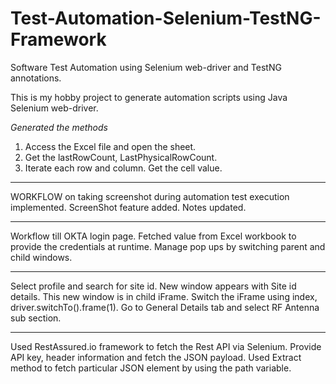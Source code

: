 # Test-Automation-Selenium-TestNG-Framework
Software Test Automation using Selenium web-driver and TestNG annotations. 

This is my hobby project to generate automation scripts using Java Selenium web-driver. 

*Generated the methods*
1. Access the Excel file and open the sheet. 
2. Get the lastRowCount, LastPhysicalRowCount. 
3. Iterate each row and column. Get the cell value. 


**********************************

WORKFLOW on taking screenshot during automation test execution implemented. 
ScreenShot feature added. Notes updated. 

**************************************

Workflow till OKTA login page. Fetched value from Excel workbook to provide the credentials at runtime. 
Manage pop ups by switching parent and child windows.

**************************************

Select profile and search for site id. New window appears with Site id details. This new window is in child iFrame. Switch the iFrame using index, driver.switchTo().frame(1). 
Go to General Details tab and select RF Antenna sub section. 

****************************************

Used RestAssured.io framework to fetch the Rest API via Selenium. Provide API key, header information and fetch the JSON payload. Used Extract method to fetch particular JSON element by using the path variable.  
